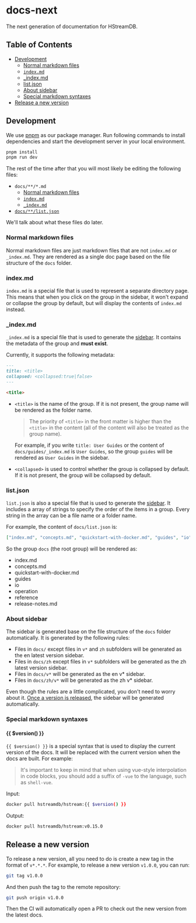 # docs-next

The next generation of documentation for HStreamDB.

## Table of Contents

- [Development](#development)
  - [Normal markdown files](#normal-markdown-files)
  - [`index.md`](#indexmd)
  - [\_index.md](#_indexmd)
  - [list.json](#listjson)
  - [About sidebar](#about-sidebar)
  - [Special markdown syntaxes](#special-markdown-syntaxes)
- [Release a new version](#release-a-new-version)

## Development

We use [pnpm](https://pnpm.io/) as our package manager. Run following commands to install dependencies and start the development server in your local environment.

```bash
pnpm install
pnpm run dev
```

The rest of the time after that you will most likely be editing the following files:

- `docs/**/*.md`
  - [Normal markdown files](#normal-markdown-files)
  - [`index.md`](#indexmd)
  - [`_index.md`](#_indexmd)
- [`docs/**/list.json`](#listjson)

We'll talk about what these files do later.

### Normal markdown files

Normal markdown files are just markdown files that are not `index.md` or `_index.md`. They are rendered as a single doc page based on the file structure of the `docs` folder.

### index.md

`index.md` is a special file that is used to represent a separate directory page. This means that when you click on the group in the sidebar, it won't expand or collapse the group by default, but will display the contents of `index.md` instead.

### \_index.md

`_index.md` is a special file that is used to generate the [sidebar](#about-sidebar). It contains the metadata of the group and **must exist**.

Currently, it supports the following metadata:

```markdown
---
title: <title>
collapsed: <collapsed:true|false>
---

<title>
```

- `<title>` is the name of the group. If it is not present, the group name will be rendered as the folder name.

  > The priority of `<title>` in the front matter is higher than the `<title>` in the content (all of the content will also be treated as the group name).

  For example, if you write `title: User Guides` or the content of `docs/guides/_index.md` is `User Guides`, so the group `guides` will be rendered as `User Guides` in the sidebar.

- `<collapsed>` is used to control whether the group is collapsed by default. If it is not present, the group will be collapsed by default.

### list.json

`list.json` is also a special file that is used to generate the [sidebar](#about-sidebar). It includes a array of strings to specify the order of the items in a group. Every string in the array can be a file name or a folder name.

For example, the content of `docs/list.json` is:

```json
["index.md", "concepts.md", "quickstart-with-docker.md", "guides", "io", "operation", "reference", "release-notes.md"]
```

So the group `docs` (the root group) will be rendered as:

- index.md
- concepts.md
- quickstart-with-docker.md
- guides
- io
- operation
- reference
- release-notes.md

### About sidebar

The sidebar is generated base on the file structure of the `docs` folder automatically. It is generated by the following rules:

- Files in `docs/` except files in `v*` and `zh` subfolders will be generated as the en latest version sidebar.
- Files in `docs/zh` except files in `v*` subfolders will be generated as the zh latest version sidebar.
- Files in `docs/v*` will be generated as the en v\* sidebar.
- Files in `docs/zh/v*` will be generated as the zh v\* sidebar.

Even though the rules are a little complicated, you don't need to worry about it. [Once a version is released](#release-a-new-version), the sidebar will be generated automatically.

### Special markdown syntaxes

#### {{ $version() }}

`{{ $version() }}` is a special syntax that is used to display the current version of the docs. It will be replaced with the current version when the docs are built. For example:

> It's important to keep in mind that when using vue-style interpolation in code blocks, you should add a suffix of `-vue` to the language, such as `shell-vue`.

Input:

```sh
docker pull hstreamdb/hstream:{{ $version() }}
```

Output:

```sh
docker pull hstreamdb/hstream:v0.15.0
```

## Release a new version

To release a new version, all you need to do is create a new tag in the format of `v*.*.*`. For example, to release a new version `v1.0.0`, you can run:

```bash
git tag v1.0.0
```

And then push the tag to the remote repository:

```bash
git push origin v1.0.0
```

Then the CI will automatically open a PR to check out the new version from the latest docs.
